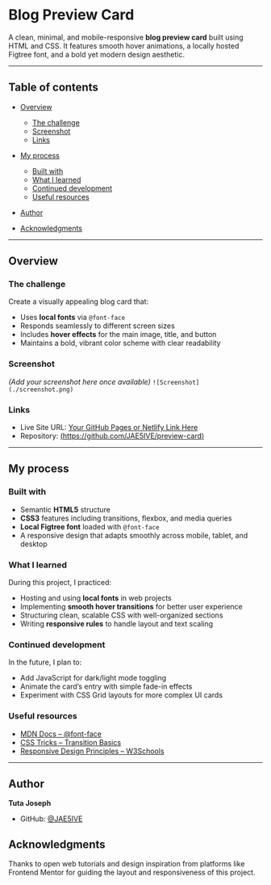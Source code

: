 # Blog Preview Card

A clean, minimal, and mobile-responsive **blog preview card** built using HTML and CSS.
It features smooth hover animations, a locally hosted Figtree font, and a bold yet modern design aesthetic.

---

## Table of contents

* [Overview](#overview)

  * [The challenge](#the-challenge)
  * [Screenshot](#screenshot)
  * [Links](#links)
* [My process](#my-process)

  * [Built with](#built-with)
  * [What I learned](#what-i-learned)
  * [Continued development](#continued-development)
  * [Useful resources](#useful-resources)
* [Author](#author)
* [Acknowledgments](#acknowledgments)

---

## Overview

### The challenge

Create a visually appealing blog card that:

* Uses **local fonts** via `@font-face`
* Responds seamlessly to different screen sizes
* Includes **hover effects** for the main image, title, and button
* Maintains a bold, vibrant color scheme with clear readability

### Screenshot

*(Add your screenshot here once available)*
`![Screenshot](./screenshot.png)`

### Links

* Live Site URL: [Your GitHub Pages or Netlify Link Here](#)
* Repository: [(https://github.com/JAE5IVE/preview-card)](#)

---

## My process

### Built with

* Semantic **HTML5** structure
* **CSS3** features including transitions, flexbox, and media queries
* **Local Figtree font** loaded with `@font-face`
* A responsive design that adapts smoothly across mobile, tablet, and desktop

### What I learned

During this project, I practiced:

* Hosting and using **local fonts** in web projects
* Implementing **smooth hover transitions** for better user experience
* Structuring clean, scalable CSS with well-organized sections
* Writing **responsive rules** to handle layout and text scaling

### Continued development

In the future, I plan to:

* Add JavaScript for dark/light mode toggling
* Animate the card’s entry with simple fade-in effects
* Experiment with CSS Grid layouts for more complex UI cards

### Useful resources

* [MDN Docs – @font-face](https://developer.mozilla.org/en-US/docs/Web/CSS/@font-face)
* [CSS Tricks – Transition Basics](https://css-tricks.com/almanac/properties/t/transition/)
* [Responsive Design Principles – W3Schools](https://www.w3schools.com/css/css_rwd_intro.asp)

---

## Author

**Tuta Joseph**

* GitHub: [@JAE5IVE](https://github.com/JAE5IVE)

## Acknowledgments

Thanks to open web tutorials and design inspiration from platforms like Frontend Mentor for guiding the layout and responsiveness of this project.
